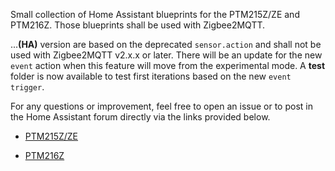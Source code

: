 Small collection of Home Assistant blueprints for the PTM215Z/ZE and PTM216Z. Those blueprints shall be used with Zigbee2MQTT.

...**(HA)** version are based on the deprecated `sensor.action` and shall not be used with Zigbee2MQTT v2.x.x or later.
There will be an update for the new `event` action when this feature will move from the experimental mode. A **test** folder is now available to test first iterations based on the new `event trigger`.

For any questions or improvement, feel free to open an issue or to post in the Home Assistant forum directly via the links provided below.

  - [PTM215Z/ZE](https://community.home-assistant.io/t/zigbee2mqtt-ptm215z-ze/827944)

  - [PTM216Z](https://community.home-assistant.io/t/zigbee2mqtt-ptm216z/732003)
